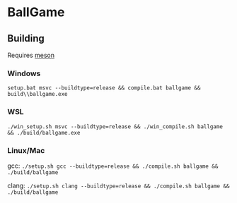 # BallGame

## Building

Requires [meson](https://mesonbuild.com/)

### Windows

`setup.bat msvc --buildtype=release && compile.bat ballgame && build\\ballgame.exe`

### WSL

`./win_setup.sh msvc --buildtype=release && ./win_compile.sh ballgame && ./build/ballgame.exe`

### Linux/Mac

gcc: `./setup.sh gcc --buildtype=release && ./compile.sh ballgame && ./build/ballgame`

clang: `./setup.sh clang --buildtype=release && ./compile.sh ballgame && ./build/ballgame`
